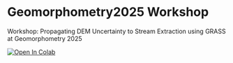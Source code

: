 # Geomorphometry2025 Workshop

Workshop: Propagating DEM Uncertainty to Stream Extraction using GRASS at Geomorphometry 2025

[![Open In Colab](https://colab.research.google.com/assets/colab-badge.svg)](https://colab.research.google.com/github/ncsu-geoforall-lab/geomorphometry2025_workshop/blob/main/geomorphometry_2025_workshop.ipynb)


